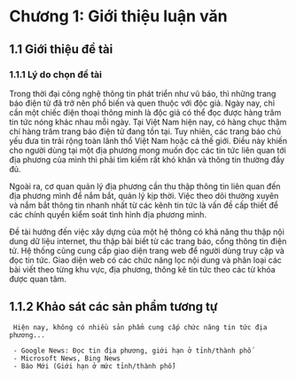 # Chương 1: Giới thiệu luận văn
## 1.1 Giới thiệu đề tài

### 1.1.1 Lý do chọn đề tài

  Trong thời đại công nghệ thông tin phát triển như vũ báo, thì những trang báo điện tử đã trở nên phổ biến và quen thuộc với độc giả. Ngày nay, chỉ cần một chiếc điện thoại thông minh là độc giả có thể đọc được hàng trăm tin tức nóng khác nhau mỗi ngày. Tại Việt Nam hiện nay, có hàng chục thậm chí hàng trăm trang báo điện tử đang tồn tại. Tuy nhiên, các trang báo chủ yếu đưa tin trải rộng toàn lãnh thổ Việt Nam hoặc cả thế giới. Điều này khiến cho người dùng tại một địa phương mong muốn đọc các tin tức liên quan tới địa phương của mình thì phải tìm kiếm rất khó khăn và thông tin thường đầy đủ.
  
  Ngoài ra, cơ quan quản lý địa phương cần thu thập thông tin liên quan đến địa phương mình để nắm bắt, quản lý kịp thời. Việc theo dõi thường xuyên và nắm bắt thông tin nhanh nhất từ các kênh tin tức là vấn đề cấp thiết để các chính quyền kiểm soát tình hình địa phương mình.
  
  Đề tài hướng đến việc xây dựng của một hệ thông có khả năng thu thập nội dung dữ liệu internet, thu thập bài biết từ các trang báo, cổng thông tin điện tử. Hệ thống cũng cung cấp giao diện trang web để người dùng truy cập và đọc tin tức. Giao diện web có các chức năng lọc nội dung và phân loại các bài viết theo từng khu vực, địa phương, thông kê tin tức theo các từ khóa được quan tâm.
  
  ## 1.1.2 Khảo sát các sản phẩm tương tự
     
     Hiện nay, không có nhiều sản phẩm cung cấp chức năng tin tức địa phương...
     
     - Google News: Đọc tin địa phương, giới hạn ở tỉnh/thành phố
     - Microsoft News, Bing News
     - Báo Mới (Giới hạn ở mức tỉnh/thành phố)
  
